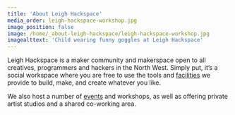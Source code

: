 ```yaml
---
title: 'About Leigh Hackspace'
media_order: leigh-hackspace-workshop.jpg
image_position: false
image: /home/_about-leigh-hackspace/leigh-hackspace-workshop.jpg
imagealttext: 'Child wearing funny goggles at Leigh Hackspace'
---
```


Leigh Hackspace is a maker community and makerspace open to all creatives, programmers and hackers in the North West. Simply put, it’s a social workspace where you are free to use the tools and [facilities](/facilities) we provide to build, make, and create whatever you like. 

We also host a number of [events](https://www.eventbrite.co.uk/o/leigh-hackspace-cic-36377471193) and workshops, as well as offering private artist studios and a shared co-working area.